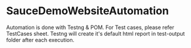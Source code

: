 # SauceDemoWebsiteAutomation
Automation is done with Testng & POM.
For Test cases, please refer TestCases sheet. Testng will create it's default html report in test-output folder after each execution.
